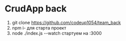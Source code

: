 # CrudApp back
1. git clone https://github.com/codeup1054/team_back
2. npm i- для старта проект
3. node ./index.js --watch стартуем на :3000